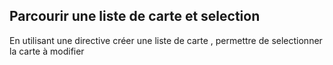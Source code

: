  ## Parcourir une liste de carte et selection

En utilisant une directive créer une liste de carte , permettre de  selectionner la carte à modifier